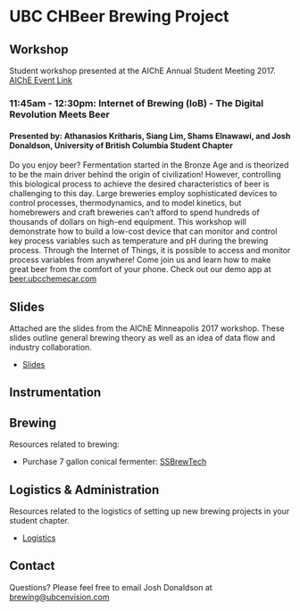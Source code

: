 # UBC CHBeer Brewing Project

## Workshop
Student workshop presented at the AIChE Annual Student Meeting 2017. [AIChE Event Link](https://www.aiche.org/conferences/annual-aiche-student-conference/2017/events/student-chapter-career-workshops)

### 11:45am - 12:30pm: Internet of Brewing (IoB) - The Digital Revolution Meets Beer
#### Presented by: Athanasios Kritharis, Siang Lim, Shams Elnawawi, and Josh Donaldson, University of British Columbia Student Chapter
Do you enjoy beer? Fermentation started in the Bronze Age and is theorized to be the main driver behind the origin of civilization! However, controlling this biological process to achieve the desired characteristics of beer is challenging to this day. Large breweries employ sophisticated devices to control processes, thermodynamics, and to model kinetics, but homebrewers and craft breweries can’t afford to spend hundreds of thousands of dollars on high-end equipment. This workshop will demonstrate how to build a low-cost device that can monitor and control key process variables such as temperature and pH during the brewing process. Through the Internet of Things, it is possible to access and monitor process variables from anywhere! Come join us and learn how to make great beer from the comfort of your phone. Check out our demo app at [beer.ubcchemecar.com](http://beer.ubcchemecar.com)


## Slides
Attached are the slides from the AIChE Minneapolis 2017 workshop. These slides outline general brewing theory as well as an idea of data flow and industry collaboration. 
- [Slides](aiche2017.pdf)

## Instrumentation

## Brewing
Resources related to brewing: 
- Purchase 7 gallon conical fermenter: [SSBrewTech](https://www.ssbrewtech.com/collections/chronicals/products/7-gallon-chronical)

## Logistics & Administration
Resources related to the logistics of setting up new brewing projects in your student chapter.

- [Logistics](logistics)

## Contact
Questions? Please feel free to email Josh Donaldson at [brewing@ubcenvision.com](mailto:brewing@ubcenvision.com)
